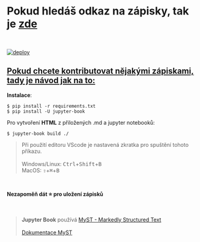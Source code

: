 # Pokud hledáš odkaz na zápisky, tak je [zde](https://smichovska-sps.github.io/notes/index.html)
<br>

[![deploy](https://github.com/Smichovska-SPS/notes/actions/workflows/deploy.yml/badge.svg?branch=main)](https://github.com/Smichovska-SPS/notes/actions/workflows/deploy.yml)

## <ins>Pokud chcete kontributovat nějakými zápiskami, tady je návod jak na to:</ins>

**Instalace**:

```
$ pip install -r requirements.txt
$ pip install -U jupyter-book
```

Pro vytvoření **HTML** z přiložených .md a jupyter notebooků:

```
$ jupyter-book build ./
```

>Při použití editoru VScode je nastavená zkratka pro spuštění tohoto příkazu.
><br><br>
Windows/Linux: <kbd>Ctrl</kbd>+<kbd>Shift</kbd>+<kbd>B</kbd>
<br> MacOS: <kbd>⇧</kbd>+<kbd>⌘</kbd>+<kbd>B</kbd>

<br>

**Nezapoměň dát :star: pro uložení zápisků** 

<br>

> **Jupyter Book** používá [MyST - Markedly Structured Text](https://myst-parser.readthedocs.io/en/latest/)
>  <br> <br> [Dokumentace MyST](https://jupyterbook.org/en/stable/reference/cheatsheet.html)
